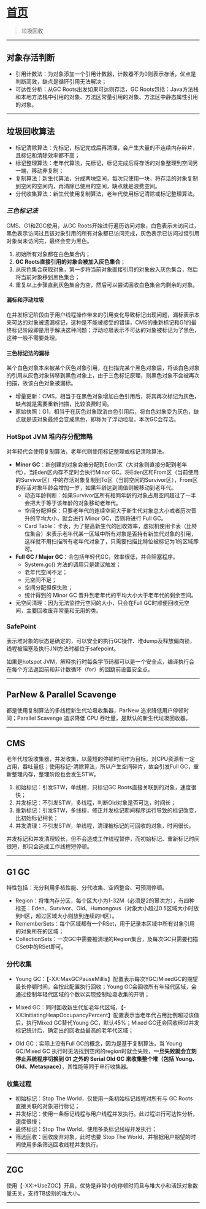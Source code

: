 # [首页](/blog/)

> 垃圾回收

***

## 对象存活判断

- 引用计数法：为对象添加一个引用计数器，计数器不为0则表示存活，优点是判断高效，缺点是循环引用无法解决；
- 可达性分析：从GC Roots出发如果可达则存活，GC Roots包括：Java方法栈和本地方法栈中引用的对象、方法区常量引用的对象、方法区中静态属性引用的对象。

***

## 垃圾回收算法

- 标记清除算法：先标记，标记完成后再清理，会产生大量的不连续内存碎片，且标记和清除效率都不高；
- 标记整理算法：老年代算法，先标记，标记完成后将存活的对象整理到空间另一端，移动非复制；
- 复制算法：新生代算法，分成两块空间，每次只使用一块，将存活的对象复制到空闲的空间内，再清除已使用的空间，缺点就是浪费空间。
- 分代收集算法：新生代使用复制算法，老年代使用标记清除或标记整理算法。

### *三色标记法*

CMS、G1和ZGC使用，从GC Roots开始进行遍历访问对象，白色表示未访问过，黑色表示访问过且该对象引用的所有对象都已访问完成，灰色表示已访问过但引用对象尚未访问完，最终会变为黑色。

1. 初始所有对象都在白色集合内；
2. **GC Roots直接引用的对象会被加入灰色集合**；
3. 从灰色集合获取对象，第一步将当前对象直接引用的对象放入灰色集合，然后将当前对象移到黑色集合；
4. 重复以上步骤直到灰色集合为空，然后可以尝试回收白色集合内剩余的对象。

#### 漏标和浮动垃圾

在并发标记阶段由于用户线程操作带来的引用变化导致标记出现问题，漏标表示本来可达的对象被遗漏标记，这种是不能被接受的错误，CMS的重新标记和G1的最终标记阶段即是用于解决这种问题；浮动垃圾表示不可达的对象被标记为了黑色，这种一般不需要处理。

#### 三色标记法的漏标

某个白色对象本来被某个灰色对象引用，在扫描完某个黑色对象后，将该白色对象的引用从灰色对象转移到黑色对象上，由于三色标记原理，则黑色对象不会被再次扫描，故该白色对象被漏标。

- 增量更新：CMS，相当于在黑色对象增加白色引用后，将其再次标记为灰色，缺点就是需要重新扫描，比较浪费时间。
- 原始快照：G1，相当于在灰色对象取消白色引用后，将白色对象变为灰色，缺点就是该对象最终会变成黑色，即称为了浮动垃圾，本次GC会存活。

### HotSpot JVM 堆内存分配策略

对年轻代会使用复制算法，老年代则使用标记整理或标记清除算法。

- **Minor GC**：新创建的对象会被分配到Eden区（大对象则直接分配到老年代），当Eden区内存不足时会执行Minor GC。将Eden区和From区（当前使用的Survivor区）中的存活对象复制到To区（当前空闲的Survivor区），From区的存活对象年龄会增加一岁，如果年龄达到阈值则被移动到老年代。
  - 动态年龄判断：如果Survivor区所有相同年龄的对象占用空间超过了一半会把大于等于该年龄的对象移动老年代。
  - 空间分配担保：只要老年代的连续空间大于新生代对象总大小或者历次晋升的平均大小，就会进行 Minor GC，否则将进行 Full GC。
  - Card Table：卡表，为了提高新生代的回收效率，虚拟机使用卡表（比特位集合）来表示老年代某一区域中所有对象是否持有新生代对象的引用，这样就不用扫描所有老年代对象了，只需要扫描比特位被标记为1的区域即可。
- **Full GC / Major GC**：会包括年轻代GC，效率很低，并会阻塞程序。
  - System.gc() 方法的调用只是建议触发；
  - 老年代空间不足；
  - 元空间不足；
  - 空间分配担保失败；
  - 统计得到的 Minor GC 晋升到老年代的平均大小大于老年代的剩余空间。
- 元空间清理：因为无法监控元空间的大小，只会在Full GC时顺便回收元空间，主要回收废弃常量和无用的类。

### SafePoint

表示堆对象的状态是确定的，可以安全的执行GC操作、堆dump及释放偏向锁，线程被阻塞及执行JNI方法时都位于safepoint。

如果是hotspot JVM，解释执行时每条字节码都可以是一个安全点，编译执行会在每个方法返回前和非计数循环（for）的回跳前设置安全点。

***

## ParNew & Parallel Scavenge

都是使用复制算法的多线程新生代垃圾收集器，ParNew 追求降低用户停顿时间；Parallel Scavenge 追求降低 CPU 吞吐量，是默认的新生代垃圾回收器。

***

## CMS

老年代垃圾收集器，并发收集，以最短的停顿时间作为目标。对CPU资源有一定占用，吞吐量低；使用标记-清除算法，所以产生空间碎片，故会引发Full GC，重新整理内存，整理阶段也会发生STW。

1. 初始标记：引发STW，单线程，只标记GC Roots直接关联到的对象，速度很快；
2. 并发标记：不引发STW，多线程，判断Old对象是否可达，时间长；
3. 重新标记：引发STW，多线程，修正并发标记期间程序运行导致的标记改变，比初始标记稍长；
4. 并发清理：不引发STW，单线程，清理被标记的可回收的对象，时间很长。

并发标记和并发清理较长，但不会造成工作线程暂停，而初始标记、重新标记时间很短，即只会造成工作线程短停顿。

***

## G1 GC

特性包括：充分利用多核性能、分代收集、空间整合、可预测停顿。

- Region：将堆内存分区，每个区大小为1-32M（必须是2的幂次方），有四种标签：Eden、Survivor、Old、Humongous（对象大小超过0.5区域大小时放到H区，超过区域大小则放到连续的H区）。
- RememberSets：每个区域都有一个RSet，用于记录本区域中所有对象引用的对象所在的区域；
- CollectionSets：一次GC中需要被清理的Region集合，及每次GC只需要扫描CSet中的RSet即可。

### 分代收集

- Young GC：【-XX:MaxGCPauseMillis】配置表示每次YGC/MixedGC的期望最长停顿时间，会按此配置执行回收；Young GC会回收所有年轻代区域，会通过控制年轻代区域的个数以实现控制垃圾收集的开销；
  
- Mixed GC：同时回收新生代加老年代区域，【-XX:InitiatingHeapOccupancyPercent】配置表示当老年代占用比例超过该值后，执行Mixed GC替代Young GC，默认45%；Mixed GC还会回收经过并发标记统计后，确定出的回收益最高的老年代区域；
  
- Old GC：实际上没有Full GC的概念，因为是基于复制算法，当 Young GC/Mixed GC 执行时无法找到空闲的region时就会失败，**一旦失败就会立刻停止系统程序切换到 G1 之外的 Serial Old GC 来收集整个堆（包括 Young、Old、Metaspace）**，其性能等同于串行收集器。

### 收集过程

- 初始标记：Stop The World，仅使用一条初始标记线程对所有与 GC Roots 直接关联的对象进行标记；
- 并发标记：使用一条标记线程与用户线程并发执行。此过程进行可达性分析，速度很慢；
- 最终标记：Stop The World，使用多条标记线程并发执行；
- 筛选回收：回收废弃对象，此时也要 Stop The World，并根据用户期望的时间使用多条筛选回收线程并发执行。

***

## ZGC

使用【-XX:+UseZGC】开启，优势是非常小的停顿时间且与堆大小和活跃对象数量无关，支持TB级别的堆大小。

***